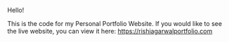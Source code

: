 Hello!

This is the code for my Personal Portfolio Website. If you would like to see the live website, you can view it here: https://rishiagarwalportfolio.com